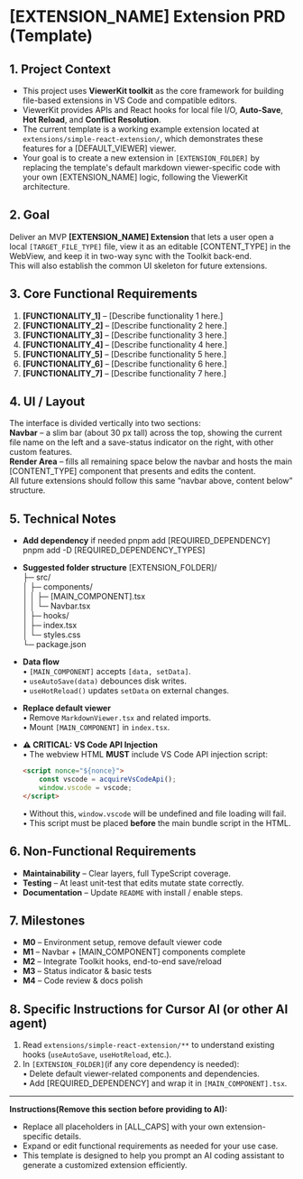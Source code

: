 # [EXTENSION_NAME] Extension PRD (Template)

## 1. Project Context
- This project uses **ViewerKit toolkit** as the core framework for building file-based extensions in VS Code and compatible editors.
- ViewerKit provides APIs and React hooks for local file I/O, **Auto-Save**, **Hot Reload**, and **Conflict Resolution**.
- The current template is a working example extension located at `extensions/simple-react-extension/`, which demonstrates these features for a [DEFAULT_VIEWER] viewer.
- Your goal is to create a new extension in `[EXTENSION_FOLDER]` by replacing the template's default markdown viewer-specific code with your own [EXTENSION_NAME] logic, following the ViewerKit architecture.

## 2. Goal
Deliver an MVP **[EXTENSION_NAME] Extension** that lets a user open a local `[TARGET_FILE_TYPE]` file, view it as an editable [CONTENT_TYPE] in the WebView, and keep it in two-way sync with the Toolkit back-end.  
This will also establish the common UI skeleton for future extensions.

## 3. Core Functional Requirements
1. **[FUNCTIONALITY_1]** – [Describe functionality 1 here.]
2. **[FUNCTIONALITY_2]** – [Describe functionality 2 here.]
3. **[FUNCTIONALITY_3]** – [Describe functionality 3 here.]
4. **[FUNCTIONALITY_4]** – [Describe functionality 4 here.]
5. **[FUNCTIONALITY_5]** – [Describe functionality 5 here.]
6. **[FUNCTIONALITY_6]** – [Describe functionality 6 here.]
7. **[FUNCTIONALITY_7]** – [Describe functionality 7 here.]

## 4. UI / Layout
The interface is divided vertically into two sections:  
**Navbar** – a slim bar (about 30 px tall) across the top, showing the current file name on the left and a save-status indicator on the right, with other custom features.  
**Render Area** – fills all remaining space below the navbar and hosts the main [CONTENT_TYPE] component that presents and edits the content.  
All future extensions should follow this same “navbar above, content below” structure.

## 5. Technical Notes
- **Add dependency** if needed 
    pnpm add [REQUIRED_DEPENDENCY]  
    pnpm add -D [REQUIRED_DEPENDENCY_TYPES]

- **Suggested folder structure**
    [EXTENSION_FOLDER]/  
    ├─ src/  
    │  ├─ components/  
    │  │  ├─ [MAIN_COMPONENT].tsx  
    │  │  └─ Navbar.tsx  
    │  ├─ hooks/  
    │  ├─ index.tsx  
    │  └─ styles.css  
    └─ package.json  

- **Data flow**  
    • `[MAIN_COMPONENT]` accepts `[data, setData]`.  
    • `useAutoSave(data)` debounces disk writes.  
    • `useHotReload()` updates `setData` on external changes.  

- **Replace default viewer**  
    • Remove `MarkdownViewer.tsx` and related imports.  
    • Mount `[MAIN_COMPONENT]` in `index.tsx`.

- **⚠️ CRITICAL: VS Code API Injection**  
    • The webview HTML **MUST** include VS Code API injection script:  
    ```html
    <script nonce="${nonce}">
        const vscode = acquireVsCodeApi();
        window.vscode = vscode;
    </script>
    ```
    • Without this, `window.vscode` will be undefined and file loading will fail.  
    • This script must be placed **before** the main bundle script in the HTML.

## 6. Non-Functional Requirements
- **Maintainability** – Clear layers, full TypeScript coverage.  
- **Testing** – At least unit-test that edits mutate state correctly.  
- **Documentation** – Update `README` with install / enable steps.

## 7. Milestones
- **M0** – Environment setup, remove default viewer code
- **M1** – Navbar + [MAIN_COMPONENT] components complete  
- **M2** – Integrate Toolkit hooks, end-to-end save/reload  
- **M3** – Status indicator & basic tests  
- **M4** – Code review & docs polish

## 8. Specific Instructions for Cursor AI (or other AI agent)
1. Read `extensions/simple-react-extension/**` to understand existing hooks (`useAutoSave`, `useHotReload`, etc.).  
2. In `[EXTENSION_FOLDER]`(if any core dependency is needed):  
   • Delete default viewer-related components and dependencies.  
   • Add [REQUIRED_DEPENDENCY] and wrap it in `[MAIN_COMPONENT].tsx`.

---

**Instructions(Remove this section before providing to AI):**
- Replace all placeholders in [ALL_CAPS] with your own extension-specific details.
- Expand or edit functional requirements as needed for your use case.
- This template is designed to help you prompt an AI coding assistant to generate a customized extension efficiently.
